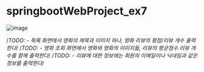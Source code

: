 # springbootWebProject_ex7

![image](https://user-images.githubusercontent.com/46955032/181380846-880731db-eb9d-4ca1-af0b-906344d6189c.png)





/*TODO: - 목록 화면에서 영화의 제목과 이미지 하나, 영화 리뷰의 평점/리뷰 개수 출력한다*/
/*TODO: - 영화 조회 화면에서 영화와 영화의 이미지들, 리뷰의 평균점수.리뷰 개수를 함께 출력한다*/
/*TODO: - 리뷰에 대한 정보에는 회원의 이메일이나 닉네임과 같은 정보를 출력한다*/